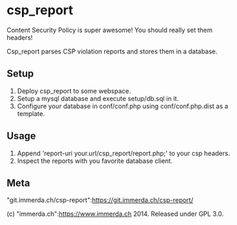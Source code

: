 # csp_report

Content Security Policy is super awesome! You should really set them headers!

Csp_report parses CSP violation reports and stores them in a database.

## Setup

1. Deploy csp_report to some webspace.
2. Setup a mysql database and execute setup/db.sql in it.
3. Configure your database in conf/conf.php using conf/conf.php.dist as a template.

## Usage

1. Append 'report-uri your.url/csp_report/report.php;' to your csp headers.
2. Inspect the reports with you favorite database client.

## Meta

"git.immerda.ch/csp-report":https://git.immerda.ch/csp-report/

(c) "immerda.ch":https://www.immerda.ch 2014. Released under GPL 3.0.

